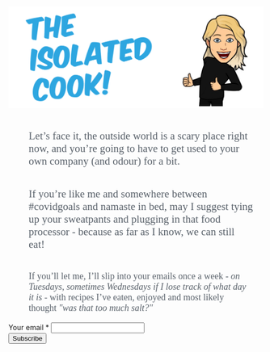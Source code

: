 <div id="mc_embed_signup">

<img src="The Isolated Cook Logo2.png" alt="The Isolated Cook Logo">

<link href="//cdn-images.mailchimp.com/embedcode/classic-10_7.css" rel="stylesheet" type="text/css">

<p style="margin-left: 40px; margin-top: 40px; margin-right: 30px; font-family: verdana; color: #586069; font-size: 21px"> Let’s face it, the outside world is a scary place right now, and you’re going to have to get used to your own company (and odour) for a bit. 
</p>
	
<p style="margin-left: 40px; margin-top: 40px; margin-right: 20px; font-family: verdana; color: #586069; font-size: 21px"> If you’re like me and somewhere between #covidgoals and namaste in bed, may I suggest tying up your sweatpants and plugging in that food processor - because as far as I know, we can still eat! </p>

<p style="margin-left: 40px; margin-top: 40px; margin-right: 20px; font-family: verdana; color: #586069; font-size: 18px"> If you’ll let me, I’ll slip into your emails once a week - <i> on Tuesdays, sometimes Wednesdays if I lose track of what day it is </i> - with recipes I’ve eaten, enjoyed and most likely thought <i> "was that too much salt?" </i> 

</p>

<form action="https://gmail.us19.list-manage.com/subscribe/post?u=bb7ef6108c3b581e90cec9e09&amp;id=53f50033ad" method="post" id="mc-embedded-subscribe-form" name="mc-embedded-subscribe-form" class="validate" target="_blank" novalidate>
<div id="mc_embed_signup_scroll">
  <div class="mc-field-group">
  <label for="mce-EMAIL">Your email  <span class="asterisk">*</span></label>
  <input type="email" value="" name="EMAIL" class="required email" id="mce-EMAIL">
</div>
	<div id="mce-responses" class="clear">
		<div class="response" id="mce-error-response" style="display:none"></div>
		<div class="response" id="mce-success-response" style="display:none"></div>
	</div>    <!-- real people should not fill this in and expect good things - do not remove this or risk form bot signups-->
    <div style="position: absolute; left: -5000px;" aria-hidden="true"><input type="text" name="b_bb7ef6108c3b581e90cec9e09_53f50033ad" tabindex="-1" value=""></div>
    <div class="clear"><input type="submit" value="Subscribe" name="Include me" id="mc-embedded-subscribe" class="button"></div>
    </div>
</form>
</div>

